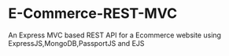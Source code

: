 # E-Commerce-REST-MVC
An Express MVC based REST API for a Ecommerce website using ExpressJS,MongoDB,PassportJS and EJS

